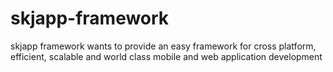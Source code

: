 skjapp-framework
================

skjapp framework wants to provide an easy framework for cross platform, efficient, scalable and world class mobile and web application development